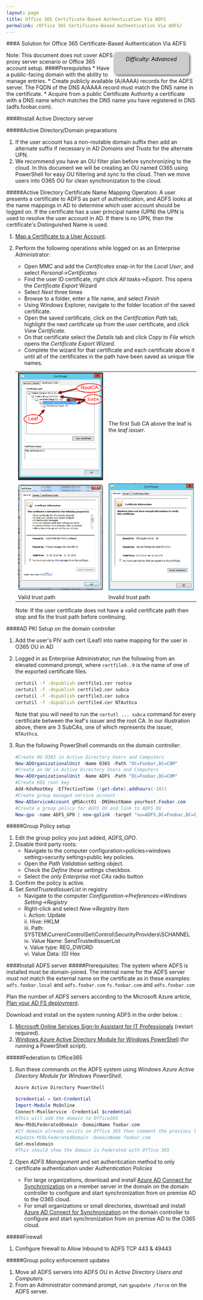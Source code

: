 ```yaml
---
layout: page
title: Office 365 Certificate-Based Authentication Via ADFS
permalink: /Office 365 Certificate-Based Authentication Via ADFS/
---
```

###A Solution for Office 365 Certificate-Based Authentication Via ADFS
<!--- The code below creates a difficulty identifier on the page, which can either 
be Beginner, Moderate, or Advanced depending on the technical knowledge required to 
complete the procedure. The example below includes text that mark the document as 
'Advanced', this string can be changed as needed.-->
<div style="float:right; padding:10px; margin-right:20px; border-radius:10px; width:180px; 
height:40px; box-shadow:3px 3px 5px 0px; text-align:center; background-color:#CCC; color:#666666">
<div style="color:#000000">
<em>Difficulty: Advanced</em>
</div>
</div>
Note: This document does not cover ADFS proxy server scenario or Office 365 account setup.
####Prerequisites
* Have a public-facing domain with the ability to manage entries.  
* Create publicly available (A/AAAA) records for the ADFS server. The FQDN of the DNS A/AAAA record must match the DNS name in the certificate.
* Acquire from a public Certificate Authority a certificate with a DNS name which matches the DNS name you have registered in DNS (adfs.foobar.com).  

####Install Active Directory server

#####Active Directory/Domain preparations
1. If the user account has a non-routable domain suffix then add an alternate suffix if necessary in AD _Domains and Trusts_ for the alternate UPN.  
1. We recommend you have an OU filter plan before synchronizing to the cloud. In this document we will be creating an OU named O365 using PowerShell for easy OU filtering and sync to the cloud. Then we move users into O365 OU for clean synchronization to the cloud.  

#####Active Directory Certificate Name Mapping Operation:
A user presents a certificate to ADFS as part of authentication, and ADFS looks at the name mappings in AD to determine which user account should be logged on. If the certificate has a user principal name (UPN) the UPN is used to resolve the user account in AD. If there is no UPN, then the certificate's Distinguished Name is used.  

1. [Map a Certificate to a User Account](https://technet.microsoft.com/en-us/library/cc754866\(v=ws.11\).aspx).  

1. Perform the following operations while logged on as an Enterprise Administrator:  
    * Open MMC and add the _Certificates_ snap-in for the _Local User_, and select _Personal->Certificates_  
    * Find the user ID certificate, right click _All tasks->Export_. This opens the _Certificate Export_ Wizard  
    * Select _Next_ three times  
    * Browse to a folder, enter a file name, and select _Finish_  
    * Using Windows Explorer, navigate to the folder location of the saved certificate.  
    * Open the saved certificate, click on the _Certification Path_ tab, highlight the next certificate up from the user certificate, and click _View Certificate_.  
    * On that certificate select the _Details_ tab and click _Copy to File_ which opens the _Certificate Export Wizard_.  
    * Complete the wizard for that certificate and each certificate above it until all of the certificates in the path have been saved as unique file names.  

    | | |
    |---|---|
    |![Example of discovered trust path](../img/trustpathexample.png)|The first Sub CA above the leaf is the _leaf issuer_.|
    |![valid certificate path](../img/valideecert.png)|![Invalid certificate path](../img/invalideecert.png)|
    |Valid trust path|Invalid trust path|
    
    Note: If the user certificate does not have a valid certificate path then stop and fix the trust path before continuing. 

####AD PKI Setup on the domain controller
1. Add the user's PIV auth cert (Leaf) into name mapping for the user in O365 OU in AD

1. Logged in as Enterprise Administrator, run the following from an elevated command prompt, where `certfile0..9` is the name of one of the exported certificate files.  
    ```bat
    certutil -f -dspublish certfile1.cer rootca  
    certutil -f -dspublish certfile2.cer subca
    certutil -f -dspublish certfile3.cer subca
    certutil -f -dspublish certfile4.cer NTAuthca  
    ```
    Note that you will need to run the `certutl ... subca` command for every certificate between the leaf's issuer and the root CA.  In our illustration above, there are 3 SubCAs, one of which represents the issuer, `NTAuthca`.

1. Run the following PowerShell commands on the domain controller: 

    ```powershell
    #Create OU O365 in Active Directory Users and Computers
    New-ADOrganizationalUnit -Name O365 -Path "DC=Foobar,DC=COM"
    #Create an OU in Active Directory Users and Computers
    New-ADOrganizationalUnit -Name ADFS -Path "DC=Foobar,DC=COM"
    #Create KDS root key
    Add-KdsRootKey -EffectiveTime ((get-date).addhours(-10))
    #Create group managed service account
    New-ADServiceAccount gMSAcct01 -DNSHostName yourhost.Foobar.com
    #Create a group policy for ADFS OU and link to ADFS OU
    New-gpo -name ADFS_GPO | new-gplink -target "ou=ADFS,DC=Foobar,DC=COM"  
    ```  

#####Group Policy setup
1. Edit the group policy you just added, _ADFS_GPO_.
1. Disable third party roots:  
    * Navigate to the computer configuration>policies>windows setting>security setting>public key policies.  
    * Open the _Path Validation_ setting object.  
    * Check the _Define these settings_ checkbox.  
    * Select the _only Enterprise root CAs_ radio button
1. Confirm the policy is active.  
1. Set _SendTrustedIssuerList_ in registry
    * Navigate to the computer _Configuration->Preferences->Windows Setting->Registry_  
    * Right-click and select _New->Registry Item_  
       i. Action: Update  
      ii. Hive:  HKLM  
     iii. Path:  SYSTEM\CurrentControlSet\Control\SecurityProviders\SCHANNEL  
      iv. Value Name:  SendTrustedIssuerList  
       v. Value type:  REG_DWORD  
      vi. Value Data: (0) Hex  

####Install ADFS server
#####Prerequisites:
The system where ADFS is installed must be domain-joined.
The internal name for the ADFS server _must not_ match the external name on the certificate as in these examples:
    `adfs.foobar.local` and `adfs.foobar.com`
    `fs.foobar.com` and `adfs.foobar.com`

Plan the number of ADFS servers according to the Microsoft Azure article, [Plan your AD FS deployment](https://msdn.microsoft.com/en-us/library/azure/dn151324.aspx).  
 
Download and install on the system running ADFS in the order below. :  

1. [Microsoft Online Services Sign-In Assistant for IT Professionals](https://www.microsoft.com/en-us/download/details.aspx?id=41950) (restart required).  
1. [Windows Azure Active Directory Module for Windows PowerShell](http://go.microsoft.com/fwlink/p/?linkid=236297) (for running a PowerShell script).

#####Federation to Office365
1. Run these commands on the ADFS system using _Windows Azure Active Directory Module for Windows PowerShell_.  
    ```dos
    Azure Active Directory PowerShell  
    ```

    ```powershell
    $credential = Get-Credential  
    Import-Module MsOnline  
    Connect-MsolService -Credential $credential  
    #This will add the domain to Office365
    New-MSOLFederatedDomain -DomainName foobar.com  
    #If domain already exists in Office 365 then comment the previous line and uncomment the following:
    #Update-MSOLFederatedDomain -DomainName foobar.com
    Get-msoldomain
    #This should show the domain is Federated with Office 365
    ```
1. Open _ADFS Management_ and set authentication method to only certificate authentication under _Authentication Policies_  
    * For large organizations, download and install [Azure AD Connect for Synchronization](http://go.microsoft.com/fwlink/?LinkId=615771) on a member server in the domain  on the domain controller to configure and start synchronization from on premise AD to the O365 cloud.    
    * For small organizations or small directories, download and install [Azure AD Connect for Synchronization](http://go.microsoft.com/fwlink/?LinkId=615771) on the domain controller to configure and start synchronization from on premise AD to the O365 cloud.  

#####Firewall
1. Configure firewall to Allow Inbound to ADFS TCP 443 & 49443  

#####Group policy enforcement updates
1. Move all ADFS servers into ADFS OU in _Active Directory Users and Computers_  
1. From an Administrator command prompt, run `gpupdate /force` on the ADFS server.